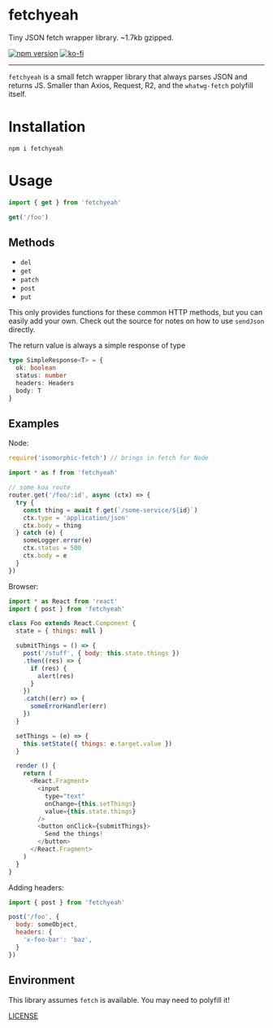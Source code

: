 # fetchyeah

Tiny JSON fetch wrapper library. ~1.7kb gzipped.

[![npm version](https://img.shields.io/npm/v/fetchyeah.svg)](https://npm.im/fetchyeah) [![ko-fi](https://img.shields.io/badge/donate-KoFi-yellow.svg)](https://ko-fi.com/zacanger)

----

`fetchyeah` is a small fetch wrapper library that always parses JSON and returns
JS. Smaller than Axios, Request, R2, and the `whatwg-fetch` polyfill itself.

# Installation

`npm i fetchyeah`

# Usage

```javascript
import { get } from 'fetchyeah'

get('/foo')
```

## Methods

* `del`
* `get`
* `patch`
* `post`
* `put`

This only provides functions for these common HTTP methods, but you can easily add
your own. Check out the source for notes on how to use `sendJson` directly.

The return value is always a simple response of type

```typescript
type SimpleResponse<T> = {
  ok: boolean
  status: number
  headers: Headers
  body: T
}
```

## Examples

Node:

```javascript
require('isomorphic-fetch') // brings in fetch for Node

import * as f from 'fetchyeah'

// some koa route
router.get('/foo/:id', async (ctx) => {
  try {
    const thing = await f.get(`/some-service/${id}`)
    ctx.type = 'application/json'
    ctx.body = thing
  } catch (e) {
    someLogger.error(e)
    ctx.status = 500
    ctx.body = e
  }
})
```

Browser:

```javascript
import * as React from 'react'
import { post } from 'fetchyeah'

class Foo extends React.Component {
  state = { things: null }

  submitThings = () => {
    post('/stuff', { body: this.state.things })
    .then((res) => {
      if (res) {
        alert(res)
      }
    })
    .catch((err) => {
      someErrorHandler(err)
    })
  }

  setThings = (e) => {
    this.setState({ things: e.target.value })
  }

  render () {
    return (
      <React.Fragment>
        <input
          type="text"
          onChange={this.setThings}
          value={this.state.things}
        />
        <button onClick={submitThings}>
          Send the things!
        </button>
      </React.Fragment>
    )
  }
}
```

Adding headers:

```javascript
import { post } from 'fetchyeah'

post('/foo', {
  body: someObject,
  headers: {
    'x-foo-bar': 'baz',
  }
})
```

## Environment

This library assumes `fetch` is available. You may need to polyfill it!

[LICENSE](./LICENSE.md)
